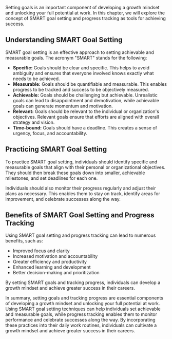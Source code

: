 
Setting goals is an important component of developing a growth mindset and unlocking your full potential at work. In this chapter, we will explore the concept of SMART goal setting and progress tracking as tools for achieving success.

Understanding SMART Goal Setting
--------------------------------

SMART goal setting is an effective approach to setting achievable and measurable goals. The acronym "SMART" stands for the following:

* **Specific:** Goals should be clear and specific. This helps to avoid ambiguity and ensures that everyone involved knows exactly what needs to be achieved.
* **Measurable:** Goals should be quantifiable and measurable. This enables progress to be tracked and success to be objectively measured.
* **Achievable:** Goals should be challenging but achievable. Unrealistic goals can lead to disappointment and demotivation, while achievable goals can generate momentum and motivation.
* **Relevant:** Goals should be relevant to the individual or organization's objectives. Relevant goals ensure that efforts are aligned with overall strategy and vision.
* **Time-bound:** Goals should have a deadline. This creates a sense of urgency, focus, and accountability.

Practicing SMART Goal Setting
-----------------------------

To practice SMART goal setting, individuals should identify specific and measurable goals that align with their personal or organizational objectives. They should then break these goals down into smaller, achievable milestones, and set deadlines for each one.

Individuals should also monitor their progress regularly and adjust their plans as necessary. This enables them to stay on track, identify areas for improvement, and celebrate successes along the way.

Benefits of SMART Goal Setting and Progress Tracking
----------------------------------------------------

Using SMART goal setting and progress tracking can lead to numerous benefits, such as:

* Improved focus and clarity
* Increased motivation and accountability
* Greater efficiency and productivity
* Enhanced learning and development
* Better decision-making and prioritization

By setting SMART goals and tracking progress, individuals can develop a growth mindset and achieve greater success in their careers.

In summary, setting goals and tracking progress are essential components of developing a growth mindset and unlocking your full potential at work. Using SMART goal setting techniques can help individuals set achievable and measurable goals, while progress tracking enables them to monitor performance and celebrate successes along the way. By incorporating these practices into their daily work routines, individuals can cultivate a growth mindset and achieve greater success in their careers.

